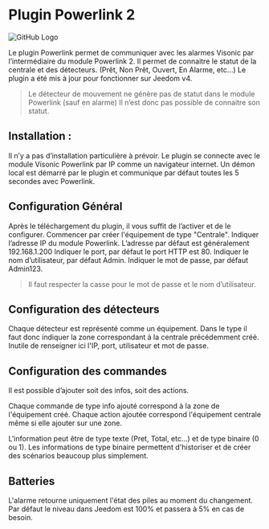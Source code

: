 # Plugin Powerlink 2

![GitHub Logo](/../images/pmax.jpg)


Le plugin Powerlink permet de communiquer avec les alarmes Visonic par l’intermédiaire du module Powerlink 2.
Il permet de connaitre le statut de la centrale et des détecteurs. (Prêt, Non Prêt, Ouvert, En Alarme, etc…)
Le plugin a été mis à jour pour fonctionner sur Jeedom v4.

>Le détecteur de mouvement ne génère pas de statut dans le module Powerlink (sauf en alarme) Il n’est donc pas possible de connaitre son statut. 

## Installation :
Il n’y a pas d’installation particulière à prévoir. Le plugin se connecte avec le module Visonic Powerlink par IP comme un navigateur internet.
Un démon local est démarré par le plugin et communique par défaut toutes les 5 secondes avec Powerlink.

## Configuration Général
Après le téléchargement du plugin, il vous suffit de l’activer et de le configurer.
Commencer par créer l'équipement de type "Centrale".
Indiquer l’adresse IP du module Powerlink. L’adresse par défaut est généralement 192.168.1.200
Indiquer le port, par défaut le port HTTP est 80.
Indiquer le nom d’utilisateur, par défaut Admin.
Indiquer le mot de passe, par défaut Admin123.

>Il faut respecter la casse pour le mot de passe et le nom d’utilisateur. 

## Configuration des détecteurs
Chaque détecteur est représenté comme un équipement.
Dans le type il faut donc indiquer la zone correspondant à la centrale précédemment créé.
Inutile de renseigner ici l'IP, port, utilisateur et mot de passe.

## Configuration des commandes
Il est possible d’ajouter soit des infos, soit des actions.

Chaque commande de type info ajouté correspond à la zone de l'équipement créé.
Chaque action ajoutée correspond l'équipement centrale même si elle ajouter sur une zone.

L'information peut être de type texte (Pret, Total, etc...) et de type binaire (0 ou 1).
Les informations de type binaire permettent d'historiser et de créer des scénarios beaucoup plus simplement.

## Batteries
L'alarme retourne uniquement l'état des piles au moment du changement.
Par défaut le niveau dans Jeedom est 100% et passera à 5% en cas de besoin.

